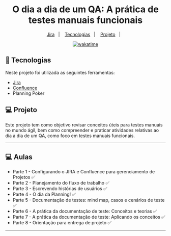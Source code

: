 <h1 align="center">
  O dia a dia de um QA: A prática de testes manuais funcionais
</h1>

<p align="center">
  <a href="https://eliezerazevedo.atlassian.net/jira/software/projects/SWAG/boards/4">Jira</a>&nbsp;&nbsp;&nbsp;|&nbsp;&nbsp;&nbsp;
  <a href="#-tecnologias">Tecnologias</a>&nbsp;&nbsp;&nbsp;|&nbsp;&nbsp;&nbsp;
  <a href="#-projeto">Projeto</a>&nbsp;&nbsp;&nbsp;|&nbsp;&nbsp;&nbsp;
</p>

<p align="center">
<a href="https://wakatime.com/badge/user/68660678-6b86-4b78-98df-f5f41a37e1bc/project/fcc84081-d8e8-4d93-a8e2-739f89491c6a"><img src="https://wakatime.com/badge/user/68660678-6b86-4b78-98df-f5f41a37e1bc/project/fcc84081-d8e8-4d93-a8e2-739f89491c6a.svg" alt="wakatime"></a>
</p>

## 🚀 Tecnologias

Neste projeto foi utilizada as seguintes ferramentas:

- [Jira](https://eliezerazevedo.atlassian.net/jira/software/projects/SWAG/boards/4)
- [Confluence](https://eliezerazevedo.atlassian.net/wiki/home)
- Planning Poker

## 💻 Projeto

Este projeto tem como objetivo revisar conceitos úteis para testes manuais no mundo ágil, bem como compreender e praticar atividades relativas ao dia a dia de um QA, como foco em testes manuais funcionais.

---

## 💻 Aulas

- Parte 1 - Configurando o JIRA e Confluence para gerenciamento de Projetos ✅
- Parte 2 - Planejamento do fluxo de trabalho ✅
- Parte 3 - Escrevendo histórias de usuários ✅
- Parte 4 - O dia da Planning! ✅
- Parte 5 - Documentação de testes: mind map, casos e cenários de teste ✅
- Parte 6 - A prática da documentação de teste: Conceitos e teorias ✅
- Parte 7 - A prática da documentação de teste: Aplicando os conceitos ✅
- Parte 8 - Orientação para entrega de projeto ✅

---
